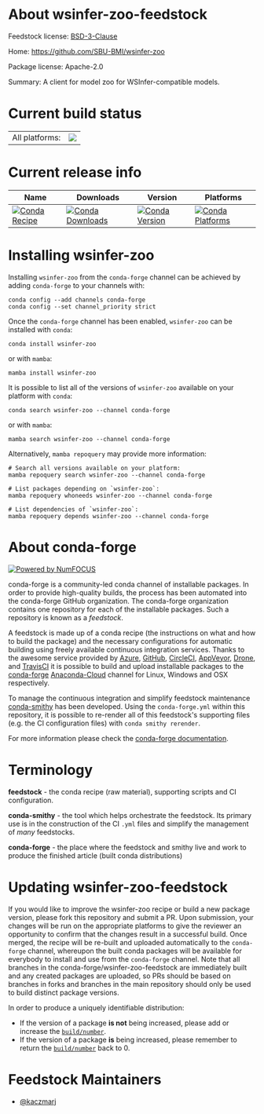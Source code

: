 About wsinfer-zoo-feedstock
===========================

Feedstock license: [BSD-3-Clause](https://github.com/conda-forge/wsinfer-zoo-feedstock/blob/main/LICENSE.txt)

Home: https://github.com/SBU-BMI/wsinfer-zoo

Package license: Apache-2.0

Summary: A client for model zoo for WSInfer-compatible models.

Current build status
====================


<table><tr><td>All platforms:</td>
    <td>
      <a href="https://dev.azure.com/conda-forge/feedstock-builds/_build/latest?definitionId=19868&branchName=main">
        <img src="https://dev.azure.com/conda-forge/feedstock-builds/_apis/build/status/wsinfer-zoo-feedstock?branchName=main">
      </a>
    </td>
  </tr>
</table>

Current release info
====================

| Name | Downloads | Version | Platforms |
| --- | --- | --- | --- |
| [![Conda Recipe](https://img.shields.io/badge/recipe-wsinfer--zoo-green.svg)](https://anaconda.org/conda-forge/wsinfer-zoo) | [![Conda Downloads](https://img.shields.io/conda/dn/conda-forge/wsinfer-zoo.svg)](https://anaconda.org/conda-forge/wsinfer-zoo) | [![Conda Version](https://img.shields.io/conda/vn/conda-forge/wsinfer-zoo.svg)](https://anaconda.org/conda-forge/wsinfer-zoo) | [![Conda Platforms](https://img.shields.io/conda/pn/conda-forge/wsinfer-zoo.svg)](https://anaconda.org/conda-forge/wsinfer-zoo) |

Installing wsinfer-zoo
======================

Installing `wsinfer-zoo` from the `conda-forge` channel can be achieved by adding `conda-forge` to your channels with:

```
conda config --add channels conda-forge
conda config --set channel_priority strict
```

Once the `conda-forge` channel has been enabled, `wsinfer-zoo` can be installed with `conda`:

```
conda install wsinfer-zoo
```

or with `mamba`:

```
mamba install wsinfer-zoo
```

It is possible to list all of the versions of `wsinfer-zoo` available on your platform with `conda`:

```
conda search wsinfer-zoo --channel conda-forge
```

or with `mamba`:

```
mamba search wsinfer-zoo --channel conda-forge
```

Alternatively, `mamba repoquery` may provide more information:

```
# Search all versions available on your platform:
mamba repoquery search wsinfer-zoo --channel conda-forge

# List packages depending on `wsinfer-zoo`:
mamba repoquery whoneeds wsinfer-zoo --channel conda-forge

# List dependencies of `wsinfer-zoo`:
mamba repoquery depends wsinfer-zoo --channel conda-forge
```


About conda-forge
=================

[![Powered by
NumFOCUS](https://img.shields.io/badge/powered%20by-NumFOCUS-orange.svg?style=flat&colorA=E1523D&colorB=007D8A)](https://numfocus.org)

conda-forge is a community-led conda channel of installable packages.
In order to provide high-quality builds, the process has been automated into the
conda-forge GitHub organization. The conda-forge organization contains one repository
for each of the installable packages. Such a repository is known as a *feedstock*.

A feedstock is made up of a conda recipe (the instructions on what and how to build
the package) and the necessary configurations for automatic building using freely
available continuous integration services. Thanks to the awesome service provided by
[Azure](https://azure.microsoft.com/en-us/services/devops/), [GitHub](https://github.com/),
[CircleCI](https://circleci.com/), [AppVeyor](https://www.appveyor.com/),
[Drone](https://cloud.drone.io/welcome), and [TravisCI](https://travis-ci.com/)
it is possible to build and upload installable packages to the
[conda-forge](https://anaconda.org/conda-forge) [Anaconda-Cloud](https://anaconda.org/)
channel for Linux, Windows and OSX respectively.

To manage the continuous integration and simplify feedstock maintenance
[conda-smithy](https://github.com/conda-forge/conda-smithy) has been developed.
Using the ``conda-forge.yml`` within this repository, it is possible to re-render all of
this feedstock's supporting files (e.g. the CI configuration files) with ``conda smithy rerender``.

For more information please check the [conda-forge documentation](https://conda-forge.org/docs/).

Terminology
===========

**feedstock** - the conda recipe (raw material), supporting scripts and CI configuration.

**conda-smithy** - the tool which helps orchestrate the feedstock.
                   Its primary use is in the construction of the CI ``.yml`` files
                   and simplify the management of *many* feedstocks.

**conda-forge** - the place where the feedstock and smithy live and work to
                  produce the finished article (built conda distributions)


Updating wsinfer-zoo-feedstock
==============================

If you would like to improve the wsinfer-zoo recipe or build a new
package version, please fork this repository and submit a PR. Upon submission,
your changes will be run on the appropriate platforms to give the reviewer an
opportunity to confirm that the changes result in a successful build. Once
merged, the recipe will be re-built and uploaded automatically to the
`conda-forge` channel, whereupon the built conda packages will be available for
everybody to install and use from the `conda-forge` channel.
Note that all branches in the conda-forge/wsinfer-zoo-feedstock are
immediately built and any created packages are uploaded, so PRs should be based
on branches in forks and branches in the main repository should only be used to
build distinct package versions.

In order to produce a uniquely identifiable distribution:
 * If the version of a package **is not** being increased, please add or increase
   the [``build/number``](https://docs.conda.io/projects/conda-build/en/latest/resources/define-metadata.html#build-number-and-string).
 * If the version of a package **is** being increased, please remember to return
   the [``build/number``](https://docs.conda.io/projects/conda-build/en/latest/resources/define-metadata.html#build-number-and-string)
   back to 0.

Feedstock Maintainers
=====================

* [@kaczmarj](https://github.com/kaczmarj/)


